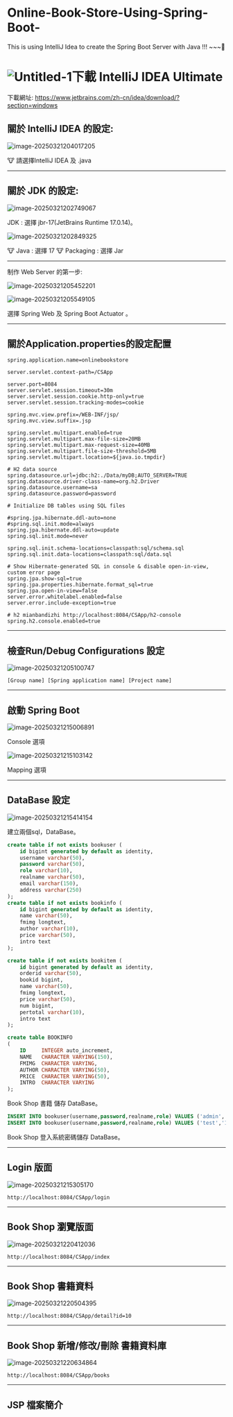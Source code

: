# Online-Book-Store-Using-Spring-Boot-
This is using IntelliJ Idea to create the Spring Boot Server with Java !!! ~~~🐺

# ![Untitled-1](http://pdm888.oss-cn-beijing.aliyuncs.com/img/Untitled-1.png)下載 IntelliJ IDEA Ultimate

下載網址: https://www.jetbrains.com/zh-cn/idea/download/?section=windows

## 關於 IntelliJ IDEA 的設定:

![image-20250321204017205](http://pdm888.oss-cn-beijing.aliyuncs.com/img/image-20250321204017205.png) 

🐮 請選擇IntelliJ IDEA 及 .java

---

## 關於 JDK 的設定:

![image-20250321202749067](http://pdm888.oss-cn-beijing.aliyuncs.com/img/image-20250321202749067.png) 

JDK : 選擇 jbr-17(JetBrains Runtime 17.0.14)。

![image-20250321202849325](http://pdm888.oss-cn-beijing.aliyuncs.com/img/image-20250321202849325.png) 

🐮 Java : 選擇 17
🐮 Packaging : 選擇 Jar 

----

制作 Web Server 的第一步:

![image-20250321205452201](http://pdm888.oss-cn-beijing.aliyuncs.com/img/image-20250321205452201.png) 

![image-20250321205549105](http://pdm888.oss-cn-beijing.aliyuncs.com/img/image-20250321205549105.png) 

選擇 Spring Web 及 Spring Boot Actuator 。

---

## 關於Application.properties的設定配置

````
spring.application.name=onlinebookstore

server.servlet.context-path=/CSApp

server.port=8084
server.servlet.session.timeout=30m
server.servlet.session.cookie.http-only=true
server.servlet.session.tracking-modes=cookie

spring.mvc.view.prefix=/WEB-INF/jsp/
spring.mvc.view.suffix=.jsp

spring.servlet.multipart.enabled=true
spring.servlet.multipart.max-file-size=20MB
spring.servlet.multipart.max-request-size=40MB
spring.servlet.multipart.file-size-threshold=5MB
spring.servlet.multipart.location=${java.io.tmpdir}

# H2 data source
spring.datasource.url=jdbc:h2:./Data/myDB;AUTO_SERVER=TRUE
spring.datasource.driver-class-name=org.h2.Driver
spring.datasource.username=sa
spring.datasource.password=password

# Initialize DB tables using SQL files

#spring.jpa.hibernate.ddl-auto=none
#spring.sql.init.mode=always
spring.jpa.hibernate.ddl-auto=update
spring.sql.init.mode=never

spring.sql.init.schema-locations=classpath:sql/schema.sql
spring.sql.init.data-locations=classpath:sql/data.sql

# Show Hibernate-generated SQL in console & disable open-in-view, custom error page
spring.jpa.show-sql=true
spring.jpa.properties.hibernate.format_sql=true
spring.jpa.open-in-view=false
server.error.whitelabel.enabled=false
server.error.include-exception=true

# h2 mianbandizhi http://localhost:8084/CSApp/h2-console
spring.h2.console.enabled=true
````



---

## 檢查Run/Debug Configurations 設定

![image-20250321205100747](http://pdm888.oss-cn-beijing.aliyuncs.com/img/image-20250321205100747.png) 

```
[Group name] [Spring application name] [Project name]
```

---

## 啟動 Spring Boot

![image-20250321215006891](http://pdm888.oss-cn-beijing.aliyuncs.com/img/image-20250321215006891.png)

Console 選項

![image-20250321215103142](http://pdm888.oss-cn-beijing.aliyuncs.com/img/image-20250321215103142.png)

Mapping 選項

---

## DataBase 設定

![image-20250321215414154](http://pdm888.oss-cn-beijing.aliyuncs.com/img/image-20250321215414154.png) 

建立兩個sql，DataBase。 

```SQL
create table if not exists bookuser (
    id bigint generated by default as identity,
    username varchar(50),
    password varchar(50),
    role varchar(10),
    realname varchar(50),
    email varchar(150),
    address varchar(250)
);
create table if not exists bookinfo (
    id bigint generated by default as identity,
    name varchar(50),
    fmimg longtext,
    author varchar(10),
    price varchar(50),
    intro text
);

create table if not exists bookitem (
    id bigint generated by default as identity,
    orderid varchar(50),
    bookid bigint,
    name varchar(50),
    fmimg longtext,
    price varchar(50),
    num bigint,
    pertotal varchar(10),
    intro text
);

create table BOOKINFO
(
    ID     INTEGER auto_increment,
    NAME   CHARACTER VARYING(150),
    FMIMG  CHARACTER VARYING,
    AUTHOR CHARACTER VARYING(50),
    PRICE  CHARACTER VARYING(50),
    INTRO  CHARACTER VARYING
);
```

Book Shop 書籍 儲存 DataBase。

````sql
INSERT INTO bookuser(username,password,realname,role) VALUES ('admin','123456','admin','admin');
INSERT INTO bookuser(username,password,realname,role) VALUES ('test','123456','test','user');
````

Book Shop 登入系統密碼儲存 DataBase。

---

## Login 版面

![image-20250321215305170](http://pdm888.oss-cn-beijing.aliyuncs.com/img/image-20250321215305170.png) 

````
http://localhost:8084/CSApp/login
````

----

## Book Shop 瀏覽版面

![image-20250321220412036](http://pdm888.oss-cn-beijing.aliyuncs.com/img/image-20250321220412036.png)

```
http://localhost:8084/CSApp/index
```

---

## Book Shop 書籍資料

![image-20250321220504395](http://pdm888.oss-cn-beijing.aliyuncs.com/img/image-20250321220504395.png)

```
http://localhost:8084/CSApp/detail?id=10
```

---

## Book Shop 新增/修改/刪除 書籍資料庫

![image-20250321220634864](http://pdm888.oss-cn-beijing.aliyuncs.com/img/image-20250321220634864.png)

```
http://localhost:8084/CSApp/books
```

----

## JSP 檔案簡介
